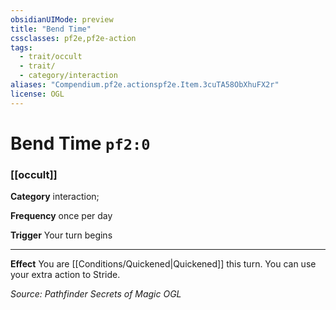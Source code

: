 ```yaml
---
obsidianUIMode: preview
title: "Bend Time"
cssclasses: pf2e,pf2e-action
tags:
  - trait/occult
  - trait/
  - category/interaction
aliases: "Compendium.pf2e.actionspf2e.Item.3cuTA58ObXhuFX2r"
license: OGL
---
```

# Bend Time `pf2:0`

### [[occult]]

**Category** interaction; 




**Frequency** once per day

**Trigger** Your turn begins

* * *

**Effect** You are [[Conditions/Quickened|Quickened]] this turn. You can use your extra action to Stride.

*Source: Pathfinder Secrets of Magic*
*OGL*